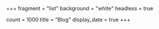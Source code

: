 +++
fragment = "list"
background = "white"
headless = true

count = 1000
title = "Blog"
display_date = true
+++
